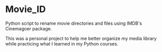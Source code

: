 # Movie_ID
Python script to rename movie directories and files using IMDB's Cinemagoer package.

This was a personal project to help me better organize my media library while practicing what I learned in my Python courses.
